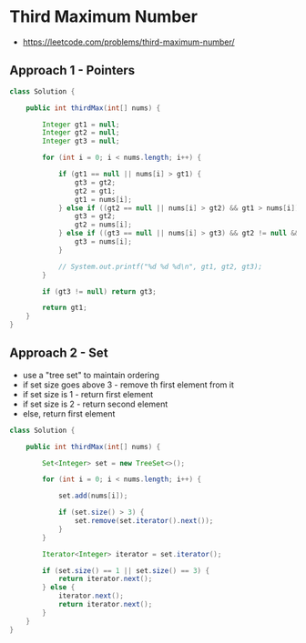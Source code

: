 # Third Maximum Number

- https://leetcode.com/problems/third-maximum-number/

## Approach 1 - Pointers

```java
class Solution {

    public int thirdMax(int[] nums) {

        Integer gt1 = null;
        Integer gt2 = null;
        Integer gt3 = null;

        for (int i = 0; i < nums.length; i++) {

            if (gt1 == null || nums[i] > gt1) {
                gt3 = gt2;
                gt2 = gt1;
                gt1 = nums[i];
            } else if ((gt2 == null || nums[i] > gt2) && gt1 > nums[i]) {
                gt3 = gt2;
                gt2 = nums[i];
            } else if ((gt3 == null || nums[i] > gt3) && gt2 != null && gt2 > nums[i]) {
                gt3 = nums[i];
            }

            // System.out.printf("%d %d %d\n", gt1, gt2, gt3);
        }

        if (gt3 != null) return gt3;

        return gt1;
    }
}
```

## Approach 2 - Set

- use a "tree set" to maintain ordering
- if set size goes above 3 - remove th first element from it
- if set size is 1 - return first element
- if set size is 2 - return second element
- else, return first element

```java
class Solution {

    public int thirdMax(int[] nums) {

        Set<Integer> set = new TreeSet<>();

        for (int i = 0; i < nums.length; i++) {

            set.add(nums[i]);

            if (set.size() > 3) {
                set.remove(set.iterator().next());
            }
        }

        Iterator<Integer> iterator = set.iterator();

        if (set.size() == 1 || set.size() == 3) {
            return iterator.next();
        } else {
            iterator.next();
            return iterator.next();
        }
    }
}
```
